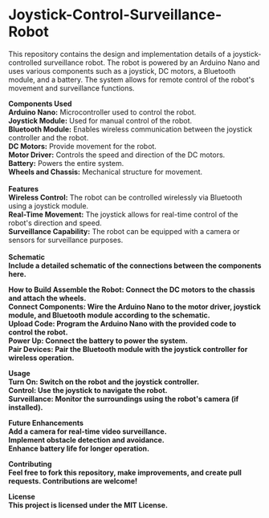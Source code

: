 # Joystick-Control-Surveillance-Robot

This repository contains the design and implementation details of a joystick-controlled surveillance robot. The robot is powered by an Arduino Nano and uses various components such as a joystick, DC motors, a Bluetooth module, and a battery. The system allows for remote control of the robot's movement and surveillance functions.
<br>

<b>Components Used</b>
<br>
<b>Arduino Nano:</b> Microcontroller used to control the robot.
<br>
<b>Joystick Module:</b> Used for manual control of the robot.
<br>
<b>Bluetooth Module:</b> Enables wireless communication between the joystick controller and the robot.
<br>
<b>DC Motors:</b> Provide movement for the robot.
<br>
<b>Motor Driver:</b> Controls the speed and direction of the DC motors.
<br>
<b>Battery:</b> Powers the entire system.
<br>
<b>Wheels and Chassis:</b> Mechanical structure for movement.
<br><br>
<b>Features</b>
<br>
<b>Wireless Control:</b> The robot can be controlled wirelessly via Bluetooth using a joystick module.
<br>
<b>Real-Time Movement:</b> The joystick allows for real-time control of the robot's direction and speed.
<br>
<b>Surveillance Capability:</b> The robot can be equipped with a camera or sensors for surveillance purposes.
<br><br>
<b>Schematic<b>
<br>
Include a detailed schematic of the connections between the components here.

<b>How to Build</b>
<b>Assemble the Robot:</b> Connect the DC motors to the chassis and attach the wheels.<br>
<b>Connect Components:</b> Wire the Arduino Nano to the motor driver, joystick module, and Bluetooth module according to the schematic.<br>
<b>Upload Code:</b> Program the Arduino Nano with the provided code to control the robot.<br>
<b>Power Up:</b> Connect the battery to power the system.<br>
<b>Pair Devices: </b>Pair the Bluetooth module with the joystick controller for wireless operation.<br>

<b>Usage</b><br>
<b>Turn On:</b> Switch on the robot and the joystick controller.<br>
<b>Control:</b> Use the joystick to navigate the robot.<br>
<b>Surveillance: </b>Monitor the surroundings using the robot's camera (if installed).<br>

<b>Future Enhancements</b><br>
Add a camera for real-time video surveillance.<br>
Implement obstacle detection and avoidance.<br>
Enhance battery life for longer operation.<br>

<b>Contributing</b><br>
Feel free to fork this repository, make improvements, and create pull requests. Contributions are welcome!<br>

<b>License</b><br>
This project is licensed under the MIT License.<br>
